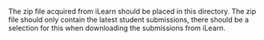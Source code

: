 The zip file acquired from iLearn should be placed in this directory. The
zip file should only contain the latest student submissions, there should
be a selection for this when downloading the submissions from iLearn.
